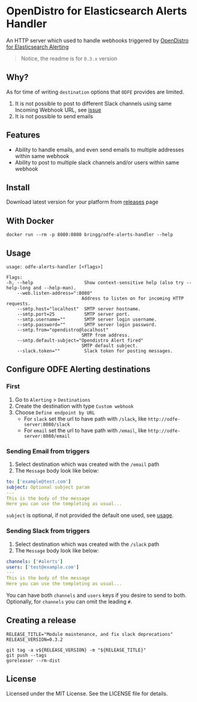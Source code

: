 # OpenDistro for Elasticsearch Alerts Handler

An HTTP server which used to handle webhooks triggered by [OpenDistro for Elasticsearch Alerting](https://opendistro.github.io/for-elasticsearch-docs/docs/alerting)

> Notice, the readme is for `0.3.x` version

## Why?

As for time  of writing `destination` options that `ODFE` provides are limited.

1. It is not possible to post to different Slack channels using same Incoming Webhook URL, see [issue](https://github.com/opendistro-for-elasticsearch/alerting-kibana-plugin/issues/85)
2. It is not possible to send emails

## Features

- Ability to handle emails, and even send emails to multiple addresses within same webhook
- Ability to post to multiple slack channels and/or users within same webhook

## Install

Download latest version for your platform from [releases](https://github.com/bringg/odfe-alerts-handler/releases) page

## With Docker

```shell
docker run --rm -p 8080:8080 bringg/odfe-alerts-handler --help
```

## Usage

```plain
usage: odfe-alerts-handler [<flags>]

Flags:
-h, --help                   Show context-sensitive help (also try --help-long and --help-man).
    --web.listen-address=":8080"
                            Address to listen on for incoming HTTP requests.
    --smtp.host="localhost"  SMTP server hostname.
    --smtp.port=25           SMTP server port.
    --smtp.username=""       SMTP server login username.
    --smtp.password=""       SMTP server login password.
    --smtp.from="opendistro@localhost"
                            SMTP from address.
    --smtp.default-subject="Opendistro Alert fired"
                            SMTP default subject.
    --slack.token=""         Slack token for posting messages.
```

## Configure ODFE Alerting destinations

### First

1. Go to `Alerting` > `Destinations`
2. Create the destination with type `Custom webhook`
3. Choose `Define endpoint by URL`
    - For `slack` set the url to have path with `/slack`, like `http://odfe-server:8080/slack`
    - For `email` set the url to have path with `/email`, like `http://odfe-server:8080/email`

### Sending Email from triggers

1. Select destination which was created with the `/email` path
2. The `Message` body look like below:

```yaml
to: ['example@test.com']
subject: Optional subject param
---
This is the body of the message
Here you can use the templeting as usual...
```

`subject` is optional, if not provided the default one used, see [usage](#usage).

### Sending Slack from triggers

1. Select destination which was created with the `/slack` path
2. The `Message` body look like below:

```yaml
channels: ['#alerts']
users: ['test@example.com']
---
This is the body of the message
Here you can use the templeting as usual...
```

You can have both `channels` and `users` keys if you desire to send to both.
Optionally, for `channels` you can omit the leading `#`.

## Creating a release

```shell
RELEASE_TITLE="Module maintenance, and fix slack deprecations"
RELEASE_VERSION=0.3.2

git tag -a v${RELEASE_VERSION} -m "${RELEASE_TITLE}"
git push --tags
goreleaser --rm-dist
```

## License

Licensed under the MIT License. See the LICENSE file for details.
